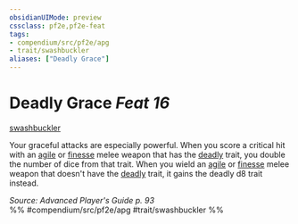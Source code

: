 ```yaml
---
obsidianUIMode: preview
cssclass: pf2e,pf2e-feat
tags:
- compendium/src/pf2e/apg
- trait/swashbuckler
aliases: ["Deadly Grace"]
---
```

# Deadly Grace  *Feat 16*  
[swashbuckler](Reference/Rules/Traits/swashbuckler-apg.md "Swashbuckler Class Trait")  


Your graceful attacks are especially powerful. When you score a critical hit with an [agile](agile.md "Agile Weapon Trait") or [finesse](finesse.md "Finesse Weapon Trait") melee weapon that has the [deadly](deadly.md "Deadly Weapon Trait") trait, you double the number of dice from that trait. When you wield an [agile](agile.md "Agile Weapon Trait") or [finesse](finesse.md "Finesse Weapon Trait") melee weapon that doesn't have the [deadly](deadly.md "Deadly Weapon Trait") trait, it gains the deadly d8 trait instead.

*Source: Advanced Player's Guide p. 93*  
%% #compendium/src/pf2e/apg #trait/swashbuckler %%